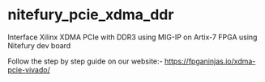 # nitefury_pcie_xdma_ddr
Interface Xilinx XDMA PCIe with DDR3 using MIG-IP on Artix-7 FPGA using Nitefury dev board

Follow the step by step guide on our website:- https://fpganinjas.io/xdma-pcie-vivado/

